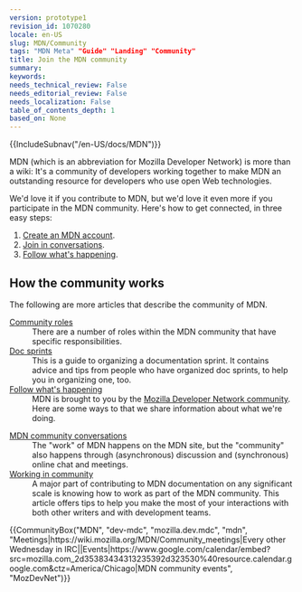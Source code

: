 ```yaml
---
version: prototype1
revision_id: 1070280
locale: en-US
slug: MDN/Community
tags: "MDN Meta" "Guide" "Landing" "Community"
title: Join the MDN community
summary: 
keywords: 
needs_technical_review: False
needs_editorial_review: False
needs_localization: False
table_of_contents_depth: 1
based_on: None
---
```

<div>{{IncludeSubnav("/en-US/docs/MDN")}}</div>

<div class="summary">
<p>MDN (which is an abbreviation for Mozilla Developer Network) is more than a wiki: It's a community of developers working together to make MDN an outstanding resource for developers who use open Web technologies.</p>
</div>

<p>We'd love it if you contribute to MDN, but we'd love it even more if you participate in the MDN community.&nbsp;Here's how to get connected, in three easy steps:</p>

<ol>
 <li><a href="/en-US/docs/MDN/Contribute/Howto/Create_an_MDN_account">Create an MDN account</a>.</li>
 <li><a href="/en-US/docs/MDN/Community/Conversations">Join in conversations</a>.</li>
 <li><a href="/en-US/docs/MDN/Community/Whats_happening">Follow what's happening</a>.</li>
</ol>

<h2 id="How_the_community_works">How the community works</h2>

<p>The following are more articles that describe the community of MDN.</p>

<div class="row topicpage-table">
<div class="section">
<dl>
 <dt class="landingPageList"><a href="/en-US/docs/MDN/Community/Roles">Community roles</a></dt>
 <dd class="landingPageList">There are a number of roles within the MDN community that have specific responsibilities.</dd>
 <dt class="landingPageList"><a href="/en-US/docs/MDN/Community/Doc_sprints">Doc sprints</a></dt>
 <dd class="landingPageList">This is a guide to organizing a documentation sprint. It contains advice and tips from people who have organized doc sprints, to help you in organizing one, too.</dd>
 <dt class="landingPageList"><a href="/en-US/docs/MDN/Community/Whats_happening">Follow what's happening</a></dt>
 <dd class="landingPageList">MDN is brought to you by the <a class="external" href="https://wiki.mozilla.org/MDN">Mozilla Developer Network community</a>. Here are some ways to that we share information about what we're doing.</dd>
</dl>

<dl>
</dl>
</div>

<div class="section">
<dl>
 <dt class="landingPageList"><a href="/en-US/docs/MDN/Community/Conversations">MDN community conversations</a></dt>
 <dd class="landingPageList">The "work" of MDN happens on the MDN site, but the "community" also happens through (asynchronous) discussion and (synchronous) online chat and meetings.</dd>
 <dt class="landingPageList"><a href="/en-US/docs/MDN/Community/Working_in_community">Working in community</a></dt>
 <dd class="landingPageList">A major part of contributing to MDN documentation on any significant scale is knowing how to work as part of the MDN community. This article offers tips to help you make the most of your interactions with both other writers and with development teams.</dd>
</dl>
</div>
</div>

<p>{{CommunityBox("MDN", "dev-mdc", "mozilla.dev.mdc", "mdn", "Meetings|https://wiki.mozilla.org/MDN/Community_meetings|Every other Wednesday in IRC||Events|https://www.google.com/calendar/embed?src=mozilla.com_2d35383434313235392d323530%40resource.calendar.google.com&amp;ctz=America/Chicago|MDN community events", "MozDevNet")}}&nbsp;</p>


